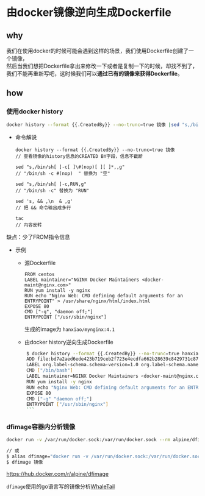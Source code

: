 由docker镜像逆向生成Dockerfile
==

## why
我们在使用docker的时候可能会遇到这样的场景，我们使用Dockerfile创建了一个镜像，  
然后当我们想把Dockerfile拿出来修改一下或者是复制一下的时候，却找不到了，  
我们不能再重新写吧，这时候我们可以**通过已有的镜像来获得Dockerfile**。


## how
### 使用docker history
```bash
docker history --format {{.CreatedBy}} --no-trunc=true 镜像 |sed "s,/bin/sh[ ]-c[ ]\#(nop)[ ][ ]*,,g" |sed "s,/bin/sh[ ]-c,RUN,g" |sed 's, && ,\n  & ,g' |tac
```
* 命令解说
    ```text
    docker history --format {{.CreatedBy}} --no-trunc=true 镜像
    // 查看镜像的history信息的CREATED BY字段，信息不截断  
    
    sed "s,/bin/sh[ ]-c[ ]\#(nop)[ ][ ]*,,g"
    // "/bin/sh -c #(nop)  " 替换为 "空"
    
    sed "s,/bin/sh[ ]-c,RUN,g"
    // "/bin/sh -c" 替换为 "RUN"
    
    sed 's, && ,\n  & ,g'
    // 把 && 命令输出成多行
    
    tac
    // 内容反转
    ```

缺点：少了FROM指令信息

* 示例
    * 源Dockerfile
        ```text
        FROM centos
        LABEL maintainer="NGINX Docker Maintainers <docker-maint@nginx.com>"
        RUN yum install -y nginx
        RUN echo "Nginx Web: CMD defining default arguments for an ENTRYPOINT" > /usr/share/nginx/html/index.html
        EXPOSE 80
        CMD ["-g", "daemon off;"]
        ENTRYPOINT ["/usr/sbin/nginx"]
        ```    
        生成的image为 `hanxiao/mynginx:4.1`
    
    * 由docker history逆向生成Dockerfile
    ```bash
        $ docker history --format {{.CreatedBy}} --no-trunc=true hanxiao/mynginx:4.1 |sed "s,/bin/sh[ ]-c[ ]\#(nop)[ ][ ]*,,g" |sed "s,/bin/sh[ ]-c,RUN,g" |sed 's, && ,\n  & ,g' |tac
        ADD file:bd7a2aed6ede423b719ceb2f723e4ecdfa662b28639c8429731c878e86fb138b in / 
        LABEL org.label-schema.schema-version=1.0 org.label-schema.name=CentOS Base Image org.label-schema.vendor=CentOS org.label-schema.license=GPLv2 org.label-schema.build-date=20201204
        CMD ["/bin/bash"]
        LABEL maintainer=NGINX Docker Maintainers <docker-maint@nginx.com>
        RUN yum install -y nginx
        RUN echo "Nginx Web: CMD defining default arguments for an ENTRYPOINT" > /usr/share/nginx/html/index.html
        EXPOSE 80
        CMD ["-g" "daemon off;"]
        ENTRYPOINT ["/usr/sbin/nginx"]
        ```

### dfimage容器内分析镜像
```bash
docker run -v /var/run/docker.sock:/var/run/docker.sock --rm alpine/dfimage 镜像

// 或
$ alias dfimage="docker run -v /var/run/docker.sock:/var/run/docker.sock --rm alpine/dfimage"
$ dfimage 镜像
```
https://hub.docker.com/r/alpine/dfimage

`dfimage`使用的go语言写的镜像分析[WhaleTail](https://github.com/sevck/WhaleTail)